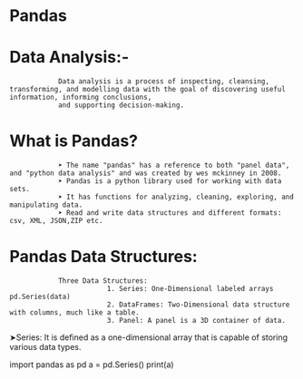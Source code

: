 # Pandas

# Data Analysis:-
                Data analysis is a process of inspecting, cleansing, transforming, and modelling data with the goal of discovering useful information, informing conclusions, 
                and supporting decision-making.

# What is Pandas?
                ➤ The name "pandas" has a reference to both "panel data", and "python data analysis" and was created by wes mckinney in 2008.
                ➤ Pandas is a python library used for working with data sets.
                ➤ It has functions for analyzing, cleaning, exploring, and manipulating data.
                ➤ Read and write data structures and different formats: csv, XML, JSON,ZIP etc.

# Pandas Data Structures:
                Three Data Structures:
                            1. Series: One-Dimensional labeled arrays pd.Series(data)
                            2. DataFrames: Two-Dimensional data structure with columns, much like a table.
                            3. Panel: A panel is a 3D container of data.

➤Series: It is defined as a one-dimensional array that is capable of storing various data types.

import pandas as pd
a = pd.Series()
print(a)
